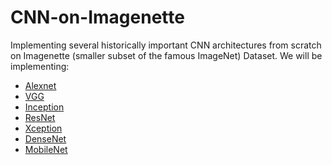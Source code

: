 # CNN-on-Imagenette
Implementing several historically important CNN architectures from scratch on Imagenette (smaller subset of the famous ImageNet) Dataset.
We will be implementing:
- [Alexnet](#)
- [VGG](#)
- [Inception](#)
- [ResNet](#)
- [Xception](#)
- [DenseNet](#)
- [MobileNet](#)